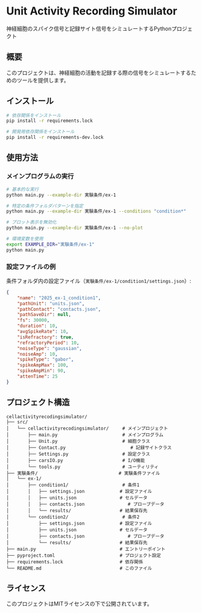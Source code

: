 # Unit Activity Recording Simulator

神経細胞のスパイク信号と記録サイト信号をシミュレートするPythonプロジェクト

## 概要

このプロジェクトは、神経細胞の活動を記録する際の信号をシミュレートするためのツールを提供します。

## インストール

```bash
# 依存関係をインストール
pip install -r requirements.lock

# 開発用依存関係をインストール
pip install -r requirements-dev.lock
```

## 使用方法

### メインプログラムの実行

```bash
# 基本的な実行
python main.py --example-dir 実験条件/ex-1

# 特定の条件フォルダパターンを指定
python main.py --example-dir 実験条件/ex-1 --conditions "condition*"

# プロット表示を無効化
python main.py --example-dir 実験条件/ex-1 --no-plot

# 環境変数を使用
export EXAMPLE_DIR="実験条件/ex-1"
python main.py
```

### 設定ファイルの例

条件フォルダ内の設定ファイル（`実験条件/ex-1/condition1/settings.json`）:

```json
{
    "name": "2025_ex-1_condition1",
    "pathUnit": "units.json",
    "pathContact": "contacts.json",
    "pathSaveDir": null,
    "fs": 30000,
    "duration": 10,
    "avgSpikeRate": 10,
    "isRefractory": true,
    "refractoryPeriod": 10,
    "noiseType": "gaussian",
    "noiseAmp": 10,
    "spikeType": "gabor",
    "spikeAmpMax": 100,
    "spikeAmpMin": 90,
    "attenTime": 25
}
```

## プロジェクト構造

```
cellactivityrecodingsimulator/
├── src/
│   └── cellactivityrecodingsimulator/     # メインプロジェクト
│       ├── main.py                        # メインプログラム
│       ├── Unit.py                        # 細胞クラス
│       ├── Contact.py                        # 記録サイトクラス
│       ├── Settings.py                    # 設定クラス
│       ├── carsIO.py                      # I/O機能
│       └── tools.py                       # ユーティリティ
├── 実験条件/                              # 実験条件ファイル
│   └── ex-1/
│       ├── condition1/                    # 条件1
│       │   ├── settings.json             # 設定ファイル
│       │   ├── units.json                # セルデータ
│       │   ├── contacts.json                # プローブデータ
│       │   └── results/                  # 結果保存先
│       └── condition2/                    # 条件2
│           ├── settings.json             # 設定ファイル
│           ├── units.json                # セルデータ
│           ├── contacts.json                # プローブデータ
│           └── results/                  # 結果保存先
├── main.py                               # エントリーポイント
├── pyproject.toml                        # プロジェクト設定
├── requirements.lock                     # 依存関係
└── README.md                             # このファイル
```

## ライセンス

このプロジェクトはMITライセンスの下で公開されています。


